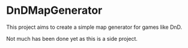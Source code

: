 # DnDMapGenerator

This project aims to create a simple map generator for games like DnD.

Not much has been done yet as this is a side project.
